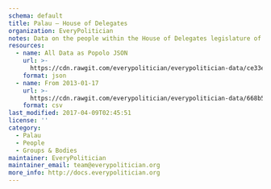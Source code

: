 ```yaml
---
schema: default
title: Palau — House of Delegates
organization: EveryPolitician
notes: Data on the people within the House of Delegates legislature of Palau.
resources:
  - name: All Data as Popolo JSON
    url: >-
      https://cdn.rawgit.com/everypolitician/everypolitician-data/ce33e754ab5ac3659594f0e171a0425d3a170845/data/Palau/House_of_Delegates/ep-popolo-v1.0.json
    format: json
  - name: From 2013-01-17
    url: >-
      https://cdn.rawgit.com/everypolitician/everypolitician-data/668b5fdb6c2288f01bb23410efe788e7782e5470/data/Palau/House_of_Delegates/term-2012.csv
    format: csv
last_modified: 2017-04-09T02:45:51
license: ''
category:
  - Palau
  - People
  - Groups & Bodies
maintainer: EveryPolitician
maintainer_email: team@everypolitician.org
more_info: http://docs.everypolitician.org
---
```

